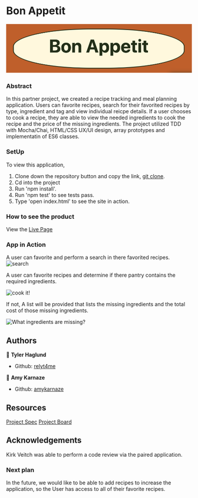 # Bon Appetit

![logo](READMEimages/logo.png)

### Abstract

In this partner project, we created a recipe tracking and meal planning application. Users can favorite recipes, search for their favorited recipes by type, ingredient and tag and view individual reicpe details. If a user chooses to cook a recipe, they are able to view the needed ingredients to cook the recipe and the price of the missing ingredients.
The project utilized TDD with Mocha/Chai, HTML/CSS UX/UI design, array prototypes and implementatin of ES6 classes.

### SetUp

To view this application,
1) Clone down the repository button and copy the link, [git clone](git@github.com:amykarnaze/bon-appetit.git).
2) Cd into the project
3) Run 'npm install'.
4) Run 'npm test' to see tests pass.
5) Type 'open index.html' to see the site in action.

### How to see the product

View the [Live Page](https://github.com/amykarnaze/bon-appetit)

### App in Action

A user can favorite and perform a search in there favorited recipes.
![search](https://media.giphy.com/media/S8a4RapUk4oDU5N9US/giphy.gif)

A user can favorite recipes and determine if there pantry contains the required ingredients. 

![cook it!](https://media.giphy.com/media/ie2SLdeGUebM5jJ0XP/giphy.gif)

If not, A list will be provided that lists the missing ingredients and the total cost of those missing ingredients.

![What ingredients are missing?](https://media.giphy.com/media/hV7QFQ1C2KePfZJyDM/giphy.gif)

## Authors

👤 **Tyler Haglund**
- Github: [relyt4me](https://github.com/relyt4me)

👤 **Amy Karnaze**
- Github: [amykarnaze](https://github.com/amykarnaze/bon-appetit/commits?author=relyt4me)

## Resources

[Project Spec](https://frontend.turing.io/projects/whats-cookin.html)
[Project Board](https://github.com/amykarnaze/bon-appetit/projects)

## Acknowledgements

Kirk Veitch was able to perform a code review via the paired application.

### Next plan

In the future, we would like to be able to add recipes to increase the application, so the User has access to all of their favorite recipes.
